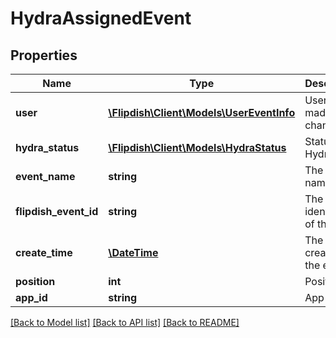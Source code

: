 # HydraAssignedEvent

## Properties
Name | Type | Description | Notes
------------ | ------------- | ------------- | -------------
**user** | [**\Flipdish\Client\Models\UserEventInfo**](UserEventInfo.md) | User who made the change | [optional] 
**hydra_status** | [**\Flipdish\Client\Models\HydraStatus**](HydraStatus.md) | Status of Hydra | [optional] 
**event_name** | **string** | The event name | [optional] 
**flipdish_event_id** | **string** | The identitfier of the event | [optional] 
**create_time** | [**\DateTime**](\DateTime.md) | The time of creation of the event | [optional] 
**position** | **int** | Position | [optional] 
**app_id** | **string** | App id | [optional] 

[[Back to Model list]](../README.md#documentation-for-models) [[Back to API list]](../README.md#documentation-for-api-endpoints) [[Back to README]](../README.md)


